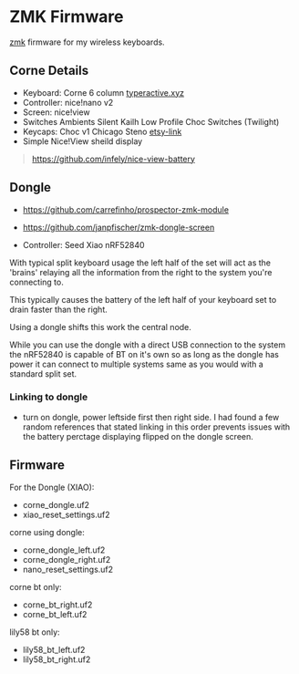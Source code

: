 # ZMK Firmware
[zmk](https://github.com/zmkfirmware/zmk) firmware for my wireless keyboards.


## Corne Details
- Keyboard: Corne 6 column [typeractive.xyz](https://typeractive.xyz)
- Controller: nice!nano v2
- Screen: nice!view
- Switches Ambients Silent Kailh Low Profile Choc Switches (Twilight)
- Keycaps: Choc v1 Chicago Steno [etsy-link](https://www.etsy.com/listing/1841812213/choc-v1-chicago-steno-keycap-set-for?ls=s&ga_order=most_relevant&ga_search_type=all&ga_view_type=gallery&ga_search_query=stego+corner+keycaps&ref=sr_gallery-1-1&nob=1&content_source=a32ec505-6821-45c1-91d1-005108213b54%253ALT7028af2d572815f246910ab27bbae6ffca104ee0&organic_search_click=1&logging_key=a32ec505-6821-45c1-91d1-005108213b54%3ALT7028af2d572815f246910ab27bbae6ffca104ee0)
- Simple Nice!View sheild display
> https://github.com/infely/nice-view-battery

## Dongle
- https://github.com/carrefinho/prospector-zmk-module
- https://github.com/janpfischer/zmk-dongle-screen

- Controller: Seed Xiao nRF52840

With typical split keyboard usage the left half of the set will act as the 'brains' relaying all the information from the right to the system you're connecting to. 

This typically causes the battery of the left half of your keyboard set to drain faster than the right.

Using a dongle shifts this work the central node.

While you can use the dongle with a direct USB connection to the system the nRF52840 is capable of BT on it's own so as long as the dongle has power it can connect to multiple systems same as you would with a standard split set.

### Linking to dongle
- turn on dongle, power leftside first then right side. I had found a few random references that stated linking in this order prevents issues with the battery perctage displaying flipped on the dongle screen.

## Firmware
For the Dongle (XIAO):
- corne_dongle.uf2
- xiao_reset_settings.uf2

corne using dongle:
- corne_dongle_left.uf2
- corne_dongle_right.uf2
- nano_reset_settings.uf2

corne bt only:
- corne_bt_right.uf2
- corne_bt_left.uf2

lily58 bt only:
- lily58_bt_left.uf2
- lily58_bt_right.uf2
